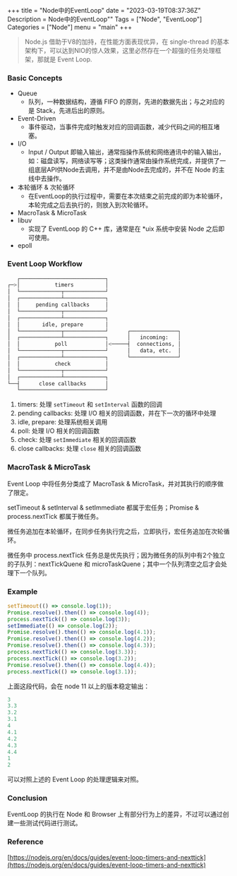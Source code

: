 +++
title = "Node中的EventLoop"
date = "2023-03-19T08:37:36Z"
Description = Node中的EventLoop""
Tags = ["Node", "EventLoop"]
Categories = ["Node"]
menu = "main"
+++

> Node.js 借助于V8的加持，在性能方面表现优异，在 single-thread 的基本架构下，可以达到NIO的惊人效果，这里必然存在一个超强的任务处理框架，那就是 Event Loop. <!--more-->

### Basic Concepts

- Queue
    - 队列，一种数据结构，遵循 FIFO 的原则，先进的数据先出；与之对应的是 Stack，先进后出的原则。
- Event-Driven
    - 事件驱动，当事件完成时触发对应的回调函数，减少代码之间的相互堵塞。
- I/O
    - Input / Output 即输入输出，通常指操作系统和网络通讯中的输入输出，如：磁盘读写，网络读写等；这类操作通常由操作系统完成，并提供了一组底层API供Node去调用，并不是由Node去完成的，并不在 Node 的主线中去操作。
- 本轮循环 & 次轮循环
    - 在EventLoop的执行过程中，需要在本次结束之前完成的即为本轮循环，本轮完成之后去执行的，则放入到次轮循环。
- MacroTask & MicroTask
- libuv
    - 实现了 EventLoop 的 C++ 库，通常是在 *uix 系统中安装 Node 之后即可使用。
- epoll

### Event Loop Workflow

```bash
   ┌───────────────────────────┐
┌─>│           timers          │
│  └─────────────┬─────────────┘
│  ┌─────────────┴─────────────┐
│  │     pending callbacks     │
│  └─────────────┬─────────────┘
│  ┌─────────────┴─────────────┐
│  │       idle, prepare       │
│  └─────────────┬─────────────┘      ┌───────────────┐
│  ┌─────────────┴─────────────┐      │   incoming:   │
│  │           poll            │<─────┤  connections, │
│  └─────────────┬─────────────┘      │   data, etc.  │
│  ┌─────────────┴─────────────┐      └───────────────┘
│  │           check           │
│  └─────────────┬─────────────┘
│  ┌─────────────┴─────────────┐
└──┤      close callbacks      │
   └───────────────────────────┘
```

1. timers: 处理 `setTimeout` 和 `setInterval` 函数的回调
2. pending callbacks: 处理 I/O 相关的回调函数，并在下一次的循环中处理
3. idle, prepare: 处理系统相关调用
4. poll: 处理 I/O 相关的回调函数
5. check: 处理 `setImmediate` 相关的回调函数
6. close callbacks: 处理 `close` 相关的回调函数

### MacroTask & MicroTask

Event Loop 中将任务分类成了 MacroTask & MicroTask，并对其执行的顺序做了限定。

setTimeout & setInterval & setImmediate 都属于宏任务；Promise & process.nextTick 都属于微任务。

微任务追加在本轮循环，在同步任务执行完之后，立即执行，宏任务追加在次轮循环。

微任务中 process.nextTick 任务总是优先执行；因为微任务的队列中有2个独立的子队列：nextTickQuene 和 microTaskQuene；其中一个队列清空之后才会处理下一个队列。

### Example

```javascript
setTimeout(() => console.log(1));
Promise.resolve().then(() => console.log(4));
process.nextTick(() => console.log(3));
setImmediate(() => console.log(2));
Promise.resolve().then(() => console.log(4.1));
Promise.resolve().then(() => console.log(4.2));
Promise.resolve().then(() => console.log(4.3));
process.nextTick(() => console.log(3.3));
process.nextTick(() => console.log(3.2));
Promise.resolve().then(() => console.log(4.4));
process.nextTick(() => console.log(3.1));
```

上面这段代码，会在 node 11 以上的版本稳定输出：

```jsx
3
3.3
3.2
3.1
4
4.1
4.2
4.3
4.4
1
2
```

可以对照上述的 Event Loop 的处理逻辑来对照。

### Conclusion

EventLoop 的执行在 Node 和 Browser 上有部分行为上的差异，不过可以通过创建一些测试代码进行测试。

### Reference

[https://nodejs.org/en/docs/guides/event-loop-timers-and-nexttick](https://nodejs.org/en/docs/guides/event-loop-timers-and-nexttick)